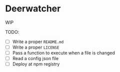 # Deerwatcher

WIP

TODO:

- [ ] Write a proper `README.md`
- [ ] Write a proper `LICENSE`
- [ ] Pass a function to execute when a file is changed
- [ ] Read a config json file
- [ ] Deploy at npm registry